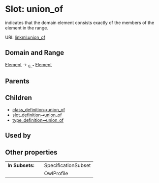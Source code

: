 
# Slot: union_of

indicates that the domain element consists exactly of the members of the element in the range.

URI: [linkml:union_of](https://w3id.org/linkml/union_of)


## Domain and Range

[Element](Element.md) &#8594;  <sub>0..\*</sub> [Element](Element.md)

## Parents


## Children

 *  [class_definition➞union_of](class_definition_union_of.md)
 *  [slot_definition➞union_of](slot_definition_union_of.md)
 *  [type_definition➞union_of](type_definition_union_of.md)

## Used by


## Other properties

|  |  |  |
| --- | --- | --- |
| **In Subsets:** | | SpecificationSubset |
|  | | OwlProfile |